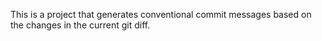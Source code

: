 This is a project that generates conventional commit messages based on the changes in the current git diff.
